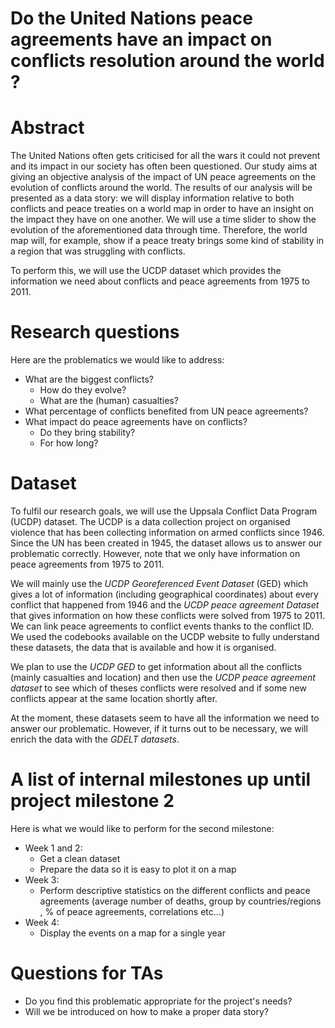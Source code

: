 # Do the United Nations peace agreements have an impact on conflicts resolution around the world ?

# Abstract
The United Nations often gets criticised for all the wars it could not prevent and its impact in our society has often been questioned. Our study aims at giving an objective analysis of the impact of UN peace agreements on the evolution of conflicts around the world. The results of our analysis will be presented as a data story: we will display information relative to both conflicts and peace treaties on a world map in order to have an insight on the impact they have on one another. We will use a time slider to show the evolution of the aforementioned data through time. Therefore, the world map will, for example, show if a peace treaty brings some kind of stability in a region that was struggling with conflicts.

To perform this, we will use the UCDP dataset which provides the information we need about conflicts and peace agreements from 1975 to 2011. 


# Research questions
Here are the problematics we would like to address:

- What are the biggest conflicts?
  - How do they evolve? 
  - What are the (human) casualties? 
- What percentage of conflicts benefited from UN peace agreements?
- What impact do peace agreements have on conflicts? 
  - Do they bring stability? 
  - For how long?

# Dataset
To fulfil our research goals, we will use the Uppsala Conflict Data Program (UCDP) dataset. The UCDP is a data collection project on organised violence that has been collecting information on armed conflicts since 1946. Since the UN has been created in 1945, the dataset allows us to answer our problematic correctly. However, note that we only have information on peace agreements from 1975 to 2011.

We will mainly use the *UCDP Georeferenced Event Dataset* (GED) which gives a lot of information (including geographical coordinates) about every conflict that happened from 1946 and the *UCDP peace agreement Dataset* that gives information on how these conflicts were solved from 1975 to 2011. We can link peace agreements to conflict events thanks to the conflict ID. We used the codebooks available on the UCDP website to fully understand these datasets, the data that is available and how it is organised. 

We plan to use the *UCDP GED* to get information about all the conflicts (mainly casualties and location) and then use the *UCDP peace agreement dataset* to see which of theses conflicts were resolved and if some new conflicts appear at the same location shortly after.

At the moment, these datasets seem to have all the information we need to answer our problematic. However, if it turns out to be necessary, we will enrich the data with the *GDELT datasets*. 


# A list of internal milestones up until project milestone 2
Here is what we would like to perform for the second milestone:

- Week 1 and 2:
  - Get a clean dataset 
  - Prepare the data so it is easy to plot it on a map
- Week 3:  
  - Perform descriptive statistics on the different conflicts and peace agreements (average number of deaths, group by countries/regions , % of peace agreements, correlations etc...)
- Week 4:  
  - Display the events on a map for a single year

# Questions for TAs

- Do you find this problematic appropriate for the project's needs?
- Will we be introduced on how to make a proper data story? 